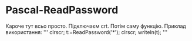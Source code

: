# Pascal-ReadPassword
Кароче тут всьо просто.
Підключаєм crt.
Потім саму функцію.
Приклад використання:
'''
  clrscr;
  t:=ReadPassword('*');
  clrscr;
  writeln(t);
'''
